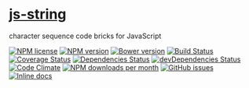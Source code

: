 [js-string](http://aureooms.github.io/js-string)
==

character sequence code bricks for JavaScript

[![NPM license](http://img.shields.io/npm/l/@aureooms/js-string.svg?style=flat)](https://raw.githubusercontent.com/aureooms/js-string/master/LICENSE)
[![NPM version](http://img.shields.io/npm/v/@aureooms/js-string.svg?style=flat)](https://www.npmjs.org/package/@aureooms/js-string)
[![Bower version](http://img.shields.io/bower/v/@aureooms/js-string.svg?style=flat)](http://bower.io/search/?q=@aureooms/js-string)
[![Build Status](http://img.shields.io/travis/aureooms/js-string.svg?style=flat)](https://travis-ci.org/aureooms/js-string)
[![Coverage Status](http://img.shields.io/coveralls/aureooms/js-string.svg?style=flat)](https://coveralls.io/r/aureooms/js-string)
[![Dependencies Status](http://img.shields.io/david/aureooms/js-string.svg?style=flat)](https://david-dm.org/aureooms/js-string#info=dependencies)
[![devDependencies Status](http://img.shields.io/david/dev/aureooms/js-string.svg?style=flat)](https://david-dm.org/aureooms/js-string#info=devDependencies)
[![Code Climate](http://img.shields.io/codeclimate/github/aureooms/js-string.svg?style=flat)](https://codeclimate.com/github/aureooms/js-string)
[![NPM downloads per month](http://img.shields.io/npm/dm/@aureooms/js-string.svg?style=flat)](https://www.npmjs.org/package/@aureooms/js-string)
[![GitHub issues](http://img.shields.io/github/issues/aureooms/js-string.svg?style=flat)](https://github.com/aureooms/js-string/issues)
[![Inline docs](http://inch-ci.org/github/aureooms/js-string.svg?branch=master&style=shields)](http://inch-ci.org/github/aureooms/js-string)
